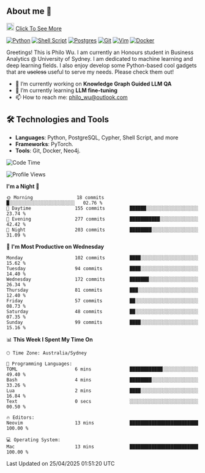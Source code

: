 ## About me 🤗

<a href="#"><img src="https://media.giphy.com/media/hvRJCLFzcasrR4ia7z/giphy.gif" width="20px" height="20px"></a> [Click To See More](https://codeboyphilo.github.io)

[![Python](https://img.shields.io/badge/python-3670A0?style=for-the-badge&logo=python&logoColor=ffdd54)](#)
[![Shell Script](https://img.shields.io/badge/shell_script-%23121011.svg?style=for-the-badge&logo=gnu-bash&logoColor=white)](#)
[![Postgres](https://img.shields.io/badge/postgres-%23316192.svg?style=for-the-badge&logo=postgresql&logoColor=white)](#)
[![Git](https://img.shields.io/badge/git-%23F05033.svg?style=for-the-badge&logo=git&logoColor=white)](#)
[![Vim](https://img.shields.io/badge/VIM-%2311AB00.svg?style=for-the-badge&logo=vim&logoColor=white)](#)
[![Docker](https://img.shields.io/badge/docker-%230db7ed.svg?style=for-the-badge&logo=docker&logoColor=white)](#)

Greetings! This is Philo Wu. I am currently an Honours student in Business Analytics \@ University of Sydney. I am dedicated to machine learning and deep learning fields. I also enjoy develop some Python-based cool gadgets that are ~~useless~~ useful to serve my needs. Please check them out!

- 🔭 I’m currently working on **Knowledge Graph Guided LLM QA**
- 🌱 I’m currently learning **LLM fine-tuning**
- 📫 How to reach me: philo_wu@outlook.com

## 🛠 Technologies and Tools
- **Languages**: Python, PostgreSQL, Cypher, Shell Script, and more
- **Frameworks**: PyTorch.
- **Tools**: Git, Docker, Neo4j.

<!--START_SECTION:waka-->
![Code Time](http://img.shields.io/badge/Code%20Time-749%20hrs%2050%20mins-blue)

![Profile Views](http://img.shields.io/badge/Profile%20Views-0-blue)

**I'm a Night 🦉** 

```text
🌞 Morning                18 commits          █░░░░░░░░░░░░░░░░░░░░░░░░   02.76 % 
🌆 Daytime                155 commits         ██████░░░░░░░░░░░░░░░░░░░   23.74 % 
🌃 Evening                277 commits         ███████████░░░░░░░░░░░░░░   42.42 % 
🌙 Night                  203 commits         ████████░░░░░░░░░░░░░░░░░   31.09 % 
```
📅 **I'm Most Productive on Wednesday** 

```text
Monday                   102 commits         ████░░░░░░░░░░░░░░░░░░░░░   15.62 % 
Tuesday                  94 commits          ████░░░░░░░░░░░░░░░░░░░░░   14.40 % 
Wednesday                172 commits         ███████░░░░░░░░░░░░░░░░░░   26.34 % 
Thursday                 81 commits          ███░░░░░░░░░░░░░░░░░░░░░░   12.40 % 
Friday                   57 commits          ██░░░░░░░░░░░░░░░░░░░░░░░   08.73 % 
Saturday                 48 commits          ██░░░░░░░░░░░░░░░░░░░░░░░   07.35 % 
Sunday                   99 commits          ████░░░░░░░░░░░░░░░░░░░░░   15.16 % 
```


📊 **This Week I Spent My Time On** 

```text
🕑︎ Time Zone: Australia/Sydney

💬 Programming Languages: 
TOML                     6 mins              ████████████░░░░░░░░░░░░░   49.40 % 
Bash                     4 mins              ████████░░░░░░░░░░░░░░░░░   33.26 % 
Lua                      2 mins              ████░░░░░░░░░░░░░░░░░░░░░   16.84 % 
Text                     0 secs              ░░░░░░░░░░░░░░░░░░░░░░░░░   00.50 % 

🔥 Editors: 
Neovim                   13 mins             █████████████████████████   100.00 % 

💻 Operating System: 
Mac                      13 mins             █████████████████████████   100.00 % 
```


 Last Updated on 25/04/2025 01:51:20 UTC
<!--END_SECTION:waka-->
